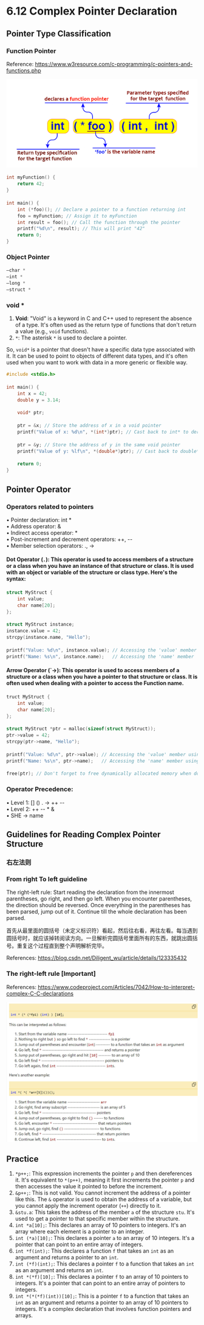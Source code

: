 # 6.12 Complex Pointer Declaration 



## Pointer Type Classification

### Function Pointer 

Reference: https://www.w3resource.com/c-programming/c-pointers-and-functions.php

![01](https://github.com/knightsummon/02-Computer-underlying-programming-and-system-optimization/blob/main/06%20Data%20Storage%20and%20Pointer/6.12%20Complex%20Pointer%20Declaration.assets/01.jpg)

```c
int myFunction() {
    return 42;
}

int main() {
    int (*foo)(); // Declare a pointer to a function returning int
    foo = myFunction; // Assign it to myFunction
    int result = foo(); // Call the function through the pointer
    printf("%d\n", result); // This will print "42"
    return 0;
}
```

### Object Pointer

```c
–char *
–int *
–long *
–struct *
```

### void *

1. **Void**: "Void" is a keyword in C and C++ used to represent the absence of a type. It's often used as the return type of functions that don't return a value (e.g., `void` functions).
2. `*`: The asterisk `*` is used to declare a pointer.

So, `void*` is a pointer that doesn't have a specific data type associated with it. It can be used to point to objects of different data types, and it's often used when you want to work with data in a more generic or flexible way.

```c
#include <stdio.h>

int main() {
    int x = 42;
    double y = 3.14;

    void* ptr;

    ptr = &x; // Store the address of x in a void pointer
    printf("Value of x: %d\n", *(int*)ptr); // Cast back to int* to dereference

    ptr = &y; // Store the address of y in the same void pointer
    printf("Value of y: %lf\n", *(double*)ptr); // Cast back to double* to dereference

    return 0;
}
```

## Pointer Operator

### Operators related to pointers

• Pointer declaration: int *  
• Address operator: &  
• Indirect access operator: *  
• Post-increment and decrement operators: ++, --  
• Member selection operators: ., ->  

#### **Dot Operator (`.`)**: This operator is used to access members of a structure or a class when you have an instance of that structure or class. It is used with an object or variable of the structure or class type. Here's the syntax:

```c
struct MyStruct {
    int value;
    char name[20];
};

struct MyStruct instance;
instance.value = 42;
strcpy(instance.name, "Hello");

printf("Value: %d\n", instance.value); // Accessing the 'value' member
printf("Name: %s\n", instance.name);   // Accessing the 'name' member
```

#### **Arrow Operator (`->)**: This operator is used to access members of a structure or a class when you have a pointer to that structure or class. It is often used when dealing with a pointer to access the Function name.

```c
truct MyStruct {
    int value;
    char name[20];
};

struct MyStruct *ptr = malloc(sizeof(struct MyStruct));
ptr->value = 42;
strcpy(ptr->name, "Hello");

printf("Value: %d\n", ptr->value); // Accessing the 'value' member using '->'
printf("Name: %s\n", ptr->name);   // Accessing the 'name' member using '->'

free(ptr); // Don't forget to free dynamically allocated memory when done
```

### Operator Precedence:

• Level 1: [] () . -> ++ --  
• Level 2: ++ -- * &  
• SHE -> name  

## Guidelines for Reading Complex Pointer Structure

### 右左法则

### From right To left guideline

The right-left rule: Start reading the declaration from the innermost parentheses, go right, and then go left. When you encounter parentheses, the direction should be reversed. Once everything in the parentheses has been parsed, jump out of it. Continue till the whole declaration has been parsed.

首先从最里面的圆括号（未定义标识符）看起，然后往右看，再往左看。每当遇到圆括号时，就应该掉转阅读方向。一旦解析完圆括号里面所有的东西，就跳出圆括号。重复这个过程直到整个声明解析完毕。

References: https://blog.csdn.net/Diligent_wu/article/details/123335432

### The right-left rule [Important]

References: https://www.codeproject.com/Articles/7042/How-to-interpret-complex-C-C-declarations

![02](https://github.com/knightsummon/02-Computer-underlying-programming-and-system-optimization/blob/main/06%20Data%20Storage%20and%20Pointer/6.12%20Complex%20Pointer%20Declaration.assets/02.jpg)

## Practice

1. `*p++;`: This expression increments the pointer `p` and then dereferences it. It's equivalent to `*(p++)`, meaning it first increments the pointer `p` and then accesses the value it pointed to before the increment.
2. `&p++;`: This is not valid. You cannot increment the address of a pointer like this. The `&` operator is used to obtain the address of a variable, but you cannot apply the increment operator (`++`) directly to it.
3. `&stu.a`: This takes the address of the member `a` of the structure `stu`. It's used to get a pointer to that specific member within the structure.
4. `int *a[10];`: This declares an array of 10 pointers to integers. It's an array where each element is a pointer to an integer.
5. `int (*a)[10];`: This declares a pointer `a` to an array of 10 integers. It's a pointer that can point to an entire array of integers.
6. `int *f(int);`: This declares a function `f` that takes an `int` as an argument and returns a pointer to an `int`.
7. `int (*f)(int);`: This declares a pointer `f` to a function that takes an `int` as an argument and returns an `int`.
8. `int *(*f)[10];`: This declares a pointer `f` to an array of 10 pointers to integers. It's a pointer that can point to an entire array of pointers to integers.
9. `int *(*(*f)(int))[10];`: This is a pointer `f` to a function that takes an `int` as an argument and returns a pointer to an array of 10 pointers to integers. It's a complex declaration that involves function pointers and arrays.
